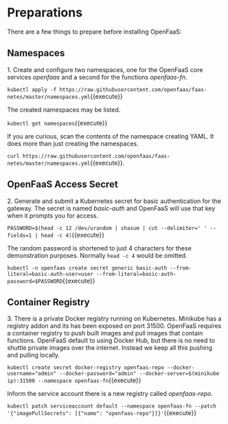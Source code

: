 # Preparations #

There are a few things to prepare before installing OpenFaaS:

## Namespaces ##

1\. Create and configure two namespaces, one for the OpenFaaS core services _openfaas_ and a second for the functions _openfaas-fn_.

`kubectl apply -f https://raw.githubusercontent.com/openfaas/faas-netes/master/namespaces.yml`{{execute}}

The created namespaces may be listed.

`kubectl get namespaces`{{execute}}

If you are curious, scan the contents of the namespace creating YAML. It does more than just creating the namespaces.

`curl https://raw.githubusercontent.com/openfaas/faas-netes/master/namespaces.yml`{{execute}}.

## OpenFaaS Access Secret ##

2\. Generate and submit a Kubernetes secret for basic authentication for the gateway. The secret is named _basic-auth_ and OpenFaaS will use that key when it prompts you for access.

`PASSWORD=$(head -c 12 /dev/urandom | shasum | cut --delimiter=' ' --fields=1 | head -c 4)`{{execute}}

The random password is shortened to just 4 characters for these demonstration purposes. Normally `head -c 4` would be omitted.

`kubectl -n openfaas create secret generic basic-auth --from-literal=basic-auth-user=user --from-literal=basic-auth-password=$PASSWORD`{{execute}}

## Container Registry ##

3\. There is a private Docker registry running on Kubernetes. Minikube has a registry addon and its has been exposed on port 31500. OpenFaaS requires a container registry to push built images and pull images that contain functions. OpenFaaS default to using Docker Hub, but there is no need to shuttle private images over the internet. Instead we keep all this pushing and pulling locally.

`kubectl create secret docker-registry openfaas-repo --docker-username="admin" --docker-password="admin" --docker-server=$(minikube ip):31500 --namespace openfaas-fn`{{execute}}

Inform the service account there is a new registry called _openfaas-repo_.

`kubectl patch serviceaccount default --namespace openfaas-fn --patch '{"imagePullSecrets": [{"name": "openfaas-repo"}]}'`{{execute}}